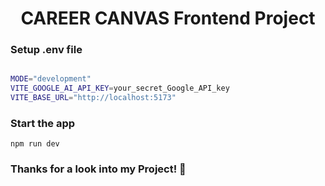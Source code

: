<h1 align="center">CAREER CANVAS Frontend Project</h1>

### Setup .env file

```bash

MODE="development"
VITE_GOOGLE_AI_API_KEY=your_secret_Google_API_key
VITE_BASE_URL="http://localhost:5173"

```

### Start the app

```shell
npm run dev
```

### Thanks for a look into my Project! 🚀